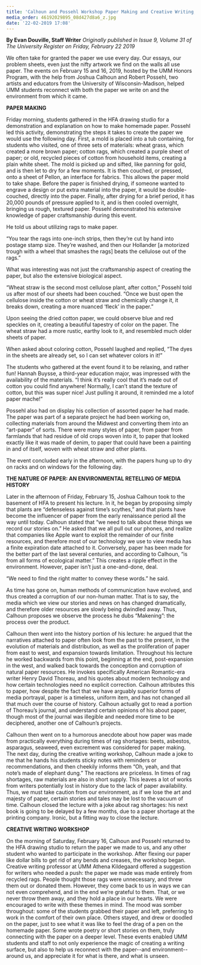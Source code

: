 ```yaml
---
title: 'Calhoun and Possehl Workshop Paper Making and Creative Writing, Present on Environmental Media'
media_order: 46192029895_08d427d8a6_z.jpg
date: '22-02-2019 17:08'
---
```


**By Evan Douville, Staff Writer** _Originally published in Issue 9, Volume 31 of The University Register on Friday, February 22 2019_

We often take for granted the paper we use every day. Our essays, our problem sheets, even just the nifty artwork we find on the walls all use paper. The events on February 15 and 16, 2019, hosted by the UMM Honors Program, with the help from Joshua Calhoun and Robert Possehl, two artists and educators from the University of Wisconsin-Madison, helped UMM students reconnect with both the paper we write on and the environment from which it came.

**PAPER MAKING**

Friday morning, students gathered in the HFA drawing studio for a demonstration and explanation on how to make homemade paper. Possehl led this activity, demonstrating the steps it takes to create the paper we would use the following day. First, a mold is placed into a tub containing, for students who visited, one
of three sets of materials: wheat grass, which created a more brown paper; cotton rags, which created a purple sheet of paper; or old, recycled pieces of cotton from household items, creating a plain white sheet. The mold is picked up and sifted, like panning for gold, and is then let to dry for a few moments. It is then couched,
or pressed, onto a sheet of Pellon, an interface for fabrics. This allows the paper mold to take shape. Before the paper is finished drying, if someone wanted to engrave a design or put extra material into the paper, it would be double-couched, directly into the paper. Finally, after drying for a brief period, it has 20,000 pounds of pressure applied to it, and is then cooled overnight, bringing us rough, textured paper. Possehl demonstrated his extensive knowledge of paper craftsmanship during this event. 

He told us about utilizing rags to make paper. 

“You tear the rags into one-inch strips, then they’re cut by hand into postage stamp size. They’re washed, and then our Hollander [a motorized trough with a wheel
that smashes the rags] beats the cellulose out of the rags.” 

What was interesting was not just the craftsmanship aspect of creating the paper, but also the extensive biological aspect. 

“Wheat straw is the second most cellulose plant, after cotton,” Possehl told us after most of our sheets had been couched. “Once we bust open the cellulose inside
the cotton or wheat straw and chemically change it, it breaks down, creating a more nuanced ‘fleck’ in the paper.” 

Upon seeing the dried cotton paper, we could observe blue and red speckles on it, creating a beautiful tapestry of color on the paper. The wheat straw had a more rustic, earthy look to it, and resembled much older sheets of paper. 

When asked about coloring cotton, Possehl laughed and replied, “The dyes in the sheets are already set, so I can set whatever colors in it!” 

The students who gathered at the event found it to be relaxing, and rather fun! Hannah Buysse, a third-year education major, was impressed with the availability of
the materials. “I think it’s really cool that it’s made out of cotton you could find anywhere! Normally, I can’t stand the texture of cotton, but this was super nice! Just
pulling it around, it reminded me a lotof paper mache!”

Possehl also had on display his collection of assorted paper he had made. The paper was part of a separate project he had been working on, collecting materials
from around the Midwest and converting them into an “art-paper” of sorts. There were many styles of paper, from paper from farmlands that had residue of old crops woven into it, to paper that looked exactly like it was made of denim, to paper that could have been a painting in and of itself, woven with wheat straw and other plants.

The event concluded early in the afternoon, with the papers hung up to dry on racks and on windows for the following day.

**THE NATURE OF PAPER: AN ENVIRONMENTAL RETELLING OF MEDIA HISTORY**

Later in the afternoon of Friday, February 15, Joshua Calhoun took to the basement of HFA to present his lecture. In it, he began by proposing simply that plants are “defenseless against time’s scythes,” and that plants have become the influencer of paper from the early renaissance period all the way until today. Calhoun stated that “we need to talk about these things we record our stories on.” He asked that we all pull out our phones, and realize that companies like Apple want to exploit the remainder of our finite resources, and therefore most of our technology we use to view media has a finite expiration date attached to it. Conversely, paper has been made for the better part of the last several centuries, and according to Calhoun, “is from all forms of ecological matter.” This creates a ripple effect in the environment. However, paper isn’t just a one-and-done, deal.

“We need to find the right matter to convey these words.” he said.

As time has gone on, human methods of communication have evolved, and thus created a corruption of our non-human matter. That is to say, the media which we
view our stories and news on has changed dramatically, and therefore older resources are slowly being dwindled away. Thus, Calhoun proposes we observe the process he dubs “Makening”: the process over the product. 

Calhoun then went into the history portion of his lecture: he argued that the narratives attached to paper often look from the past to the present, in the evolution of materials and distribution, as well as the proliferation of paper from east to west, and expansion towards limitation. Throughout his lecture he worked backwards from this point, beginning at the end, post-expansion in the west, and walked back towards the conception and corruption of natural paper resources. He invokes specifically American Romantic-era writer Henry David Thoreau, and his quotes about modern technology and how certain technologies need no explicit correction. Calhoun attributes this to paper, how despite the fact that we have arguably superior forms of media portrayal, paper is a timeless, uniform item, and has not changed all that much over the course of history. Calhoun actually got to read a portion of Thoreau’s journal, and understand certain opinions of his about paper, though most of the journal was illegible and needed more time to be deciphered, another one of Calhoun’s projects.

Calhoun then went on to a humorous anecdote about how paper was made from practically everything during times of rag shortages: beets, asbestos, asparagus,
seaweed, even excrement was considered for paper making. The next day, during the creative writing workshop, Calhoun made a joke to me that he hands his
students sticky notes with reminders or recommendations, and then cheekily informs them “Oh, yeah, and that note’s made of elephant dung.” The reactions are priceless. In times of rag shortages, raw materials are also in short supply. This leaves a lot of works from writers potentially lost in history due to the lack of paper
availability. Thus, we must take caution from our environment, as if we lose the art and majesty of paper, certain stories and tales may be lost to the vacuum of
time. Calhoun closed the lecture with a joke about rag shortages: his next book is going to be delayed by a few months, due to a paper shortage at the printing
company. Ironic, but a fitting way to close the lecture.

**CREATIVE WRITING WORKSHOP**

On the morning of Saturday, February 16, Calhoun and Possehl returned to the HFA drawing studio to return the paper we made to us, and any other student
who wanted to participate in the workshop. After flexing our paper like dollar bills to get rid of any bends and creases, the workshop began. Creative writing professor at UMM Athena Kildegaard offered a suggestion for writers who needed a push: the paper we made was made entirely from recycled rags. People thought those rags were unnecessary, and threw them out or donated them. However, they come back to us in ways we can not even comprehend, and in the end we’re grateful to them. That, or we never throw them away, and they hold a place in our hearts. We were encouraged to write with these themes in mind. The mood was somber throughout: some of the students grabbed their paper and left, preferring to work in the comfort of their own place. Others stayed, and drew or doodled on the paper, just to see what it was like to feel the drag of a pen on the homemade paper. Some wrote poetry or short stories on them, truly connecting with the paper on a deeper level.
These events enabled UMM students and staff to not only experience the magic of creating a writing surface, but also to help us reconnect with the paper--and environment--around us, and appreciate it for what is there, and what is unseen.